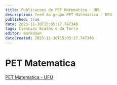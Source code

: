 ```yaml
---
title: Publicacoes de PET Matematica - UFU 
description: feed do grupo PET Matematica - UFU
published: true
date: 2023-11-30T15:05:17.747340
tags: Ciencias Exatas e da Terra
editor: markdown
dateCreated: 2023-11-30T15:05:17.747340
---
```


# PET Matematica
[PET Matematica - UFU](/grupo/273PETMatematicaUFU)